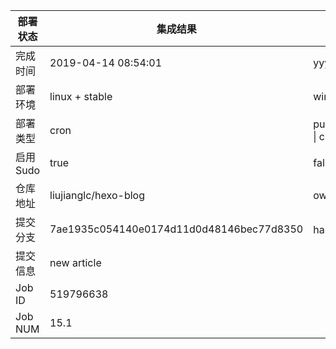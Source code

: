 部署状态 | 集成结果 | 参考值
---|---|---
完成时间 | 2019-04-14 08:54:01 | yyyy-mm-dd hh:mm:ss
部署环境 | linux + stable | window \| linux + stable
部署类型 | cron | push \| pull_request \| api \| cron
启用Sudo | true | false \| true
仓库地址 | liujianglc/hexo-blog | owner_name/repo_name
提交分支 | 7ae1935c054140e0174d11d0d48146bec77d8350 | hash 16位
提交信息 | new article |
Job ID   | 519796638 |
Job NUM  | 15.1 |
